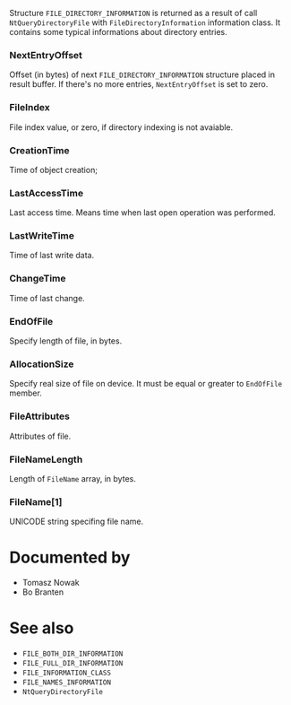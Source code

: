Structure `FILE_DIRECTORY_INFORMATION` is returned as a result of call `NtQueryDirectoryFile` with `FileDirectoryInformation` information class. It contains some typical informations about directory entries.

### NextEntryOffset

Offset (in bytes) of next `FILE_DIRECTORY_INFORMATION` structure placed in result buffer. If there's no more entries, `NextEntryOffset` is set to zero.

### FileIndex

File index value, or zero, if directory indexing is not avaiable.

### CreationTime

Time of object creation;

### LastAccessTime

Last access time. Means time when last open operation was performed.

### LastWriteTime

Time of last write data.

### ChangeTime

Time of last change.

### EndOfFile

Specify length of file, in bytes.

### AllocationSize

Specify real size of file on device. It must be equal or greater to `EndOfFile` member.

### FileAttributes

Attributes of file.

### FileNameLength

Length of `FileName` array, in bytes.

### FileName[1]

UNICODE string specifing file name.

# Documented by

* Tomasz Nowak
* Bo Branten

# See also

* `FILE_BOTH_DIR_INFORMATION`
* `FILE_FULL_DIR_INFORMATION`
* `FILE_INFORMATION_CLASS`
* `FILE_NAMES_INFORMATION`
* `NtQueryDirectoryFile`
